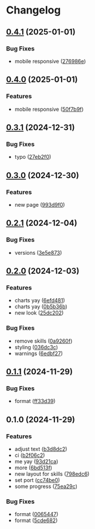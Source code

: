 # Changelog

## [0.4.1](https://github.com/LunchTimeCode/me/compare/v0.4.0...v0.4.1) (2025-01-01)


### Bug Fixes

* mobile responsive ([276986e](https://github.com/LunchTimeCode/me/commit/276986eaadf88cfa5e73fdbe8c20c8989a563199))

## [0.4.0](https://github.com/LunchTimeCode/me/compare/v0.3.1...v0.4.0) (2025-01-01)


### Features

* mobile responsive ([50f7b9f](https://github.com/LunchTimeCode/me/commit/50f7b9f812c5bf13f373c02c5b52977e252e055f))

## [0.3.1](https://github.com/LunchTimeCode/me/compare/v0.3.0...v0.3.1) (2024-12-31)


### Bug Fixes

* typo ([27eb2f0](https://github.com/LunchTimeCode/me/commit/27eb2f025ee64f073ee8e3bcb9a5687bb3883d33))

## [0.3.0](https://github.com/LunchTimeCode/me/compare/v0.2.1...v0.3.0) (2024-12-30)


### Features

* new page ([993d9f0](https://github.com/LunchTimeCode/me/commit/993d9f0f01d1e77ca77b09245c08d2797ef403fe))

## [0.2.1](https://github.com/LunchTimeCode/me/compare/v0.2.0...v0.2.1) (2024-12-04)


### Bug Fixes

* versions ([3e5e873](https://github.com/LunchTimeCode/me/commit/3e5e87327b0009aaec51d7fa2320acc0dde0939e))

## [0.2.0](https://github.com/LunchTimeCode/me/compare/v0.1.1...v0.2.0) (2024-12-03)


### Features

* charts yay ([6efd481](https://github.com/LunchTimeCode/me/commit/6efd4818e3e9859f01b0d00af893aa83c403709b))
* charts yay ([0b5b36b](https://github.com/LunchTimeCode/me/commit/0b5b36b33048e992bf9aaaa51a72f5b28361f7d5))
* new look ([25dc202](https://github.com/LunchTimeCode/me/commit/25dc202fe5146080dac21e6b40cb53c2ac21b267))


### Bug Fixes

* remove skills ([0a9260f](https://github.com/LunchTimeCode/me/commit/0a9260f513b6eca6d7536894d285af0ffa1effb3))
* styling ([036dc3c](https://github.com/LunchTimeCode/me/commit/036dc3c52c49a1dcbc9f49656013071e0daf8acd))
* warnings ([6edbf27](https://github.com/LunchTimeCode/me/commit/6edbf27f4217cfcece95dd105963e9babf4d24d2))

## [0.1.1](https://github.com/LunchTimeCode/me/compare/v0.1.0...v0.1.1) (2024-11-29)


### Bug Fixes

* format ([ff33d39](https://github.com/LunchTimeCode/me/commit/ff33d399dfb00cd46340adf11070745bde1c9d19))

## 0.1.0 (2024-11-29)


### Features

* adjust text ([b3d8dc2](https://github.com/LunchTimeCode/me/commit/b3d8dc259a5714d1f70caab421070ef4d2bf94f2))
* ci ([b2f06c2](https://github.com/LunchTimeCode/me/commit/b2f06c2188410de17e50c49864f6aeba8600fffb))
* me yay ([93d21ca](https://github.com/LunchTimeCode/me/commit/93d21ca0d8662724ed9b4ce874135f102f5258b2))
* more ([6bd513f](https://github.com/LunchTimeCode/me/commit/6bd513f6fbee24e1a2021e1e51dac097ebcd82f5))
* new layout for skills ([798edc6](https://github.com/LunchTimeCode/me/commit/798edc60de8d6befd350a00d64400bcddbfb87f8))
* set port ([cc74be0](https://github.com/LunchTimeCode/me/commit/cc74be074b4e627e0ced533b01b109a073e6cc7c))
* some progress ([75ea29c](https://github.com/LunchTimeCode/me/commit/75ea29c91d9a593803b9c07b5c9fcb19fd8bd73f))


### Bug Fixes

* format ([0065447](https://github.com/LunchTimeCode/me/commit/0065447b175a93acda73f0dd635efe381ec3268f))
* format ([5cde682](https://github.com/LunchTimeCode/me/commit/5cde682b5c3732ca46384c9f3ae21c6936c11fb6))
